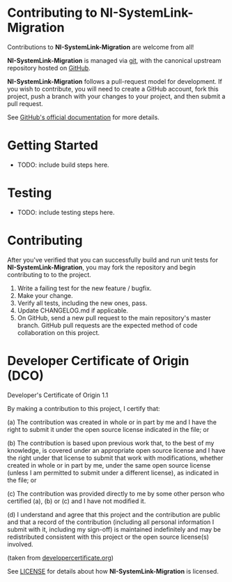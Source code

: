 # Contributing to NI-SystemLink-Migration

Contributions to **NI-SystemLink-Migration** are welcome from all!

**NI-SystemLink-Migration** is managed via [git](https://git-scm.com), with the canonical upstream
repository hosted on [GitHub](https://github.com/ni/NI-SystemLink-Migration).

**NI-SystemLink-Migration** follows a pull-request model for development.  If you wish to
contribute, you will need to create a GitHub account, fork this project, push a
branch with your changes to your project, and then submit a pull request.

See [GitHub's official documentation](https://help.github.com/articles/using-pull-requests/) for more details.

# Getting Started

- TODO: include build steps here.

# Testing

- TODO: include testing steps here.

# Contributing

After you've verified that you can successfully build and run unit tests for
**NI-SystemLink-Migration**, you may fork the repository and
begin contributing to to the project.

1. Write a failing test for the new feature / bugfix.
2. Make your change.
3. Verify all tests, including the new ones, pass.
4. Update CHANGELOG.md if applicable.
5. On GitHub, send a new pull request to the main repository's master branch. GitHub
   pull requests are the expected method of code collaboration on this project.

# Developer Certificate of Origin (DCO)

   Developer's Certificate of Origin 1.1

   By making a contribution to this project, I certify that:

   (a) The contribution was created in whole or in part by me and I
       have the right to submit it under the open source license
       indicated in the file; or

   (b) The contribution is based upon previous work that, to the best
       of my knowledge, is covered under an appropriate open source
       license and I have the right under that license to submit that
       work with modifications, whether created in whole or in part
       by me, under the same open source license (unless I am
       permitted to submit under a different license), as indicated
       in the file; or

   (c) The contribution was provided directly to me by some other
       person who certified (a), (b) or (c) and I have not modified
       it.

   (d) I understand and agree that this project and the contribution
       are public and that a record of the contribution (including all
       personal information I submit with it, including my sign-off) is
       maintained indefinitely and may be redistributed consistent with
       this project or the open source license(s) involved.

(taken from [developercertificate.org](https://developercertificate.org/))

See [LICENSE](https://github.com/ni/NI-SystemLink-Migration/blob/main/LICENSE)
for details about how **NI-SystemLink-Migration** is licensed.